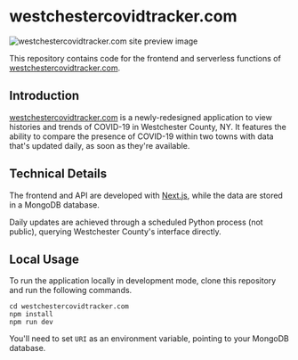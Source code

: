# westchestercovidtracker.com

![westchestercovidtracker.com site preview image](https://i.imgur.com/x0sn6bU.png)


This repository contains code for the frontend and serverless functions of [westchestercovidtracker.com](https://westchestercovidtracker.com).

## Introduction 
[westchestercovidtracker.com](https://westchestercovidtracker.com) is a newly-redesigned application to view histories and trends of COVID-19 in Westchester County, NY. It features the ability to compare the presence of COVID-19 within two towns with data that's updated daily, as soon as they're available.

## Technical Details

The frontend and API are developed with [Next.js](https://nextjs.org/), while the data are stored in a MongoDB database.

Daily updates are achieved through a scheduled Python process (not public), querying Westchester County's interface directly.

## Local Usage

To run the application locally in development mode, clone this repository and run the following commands.
```
cd westchestercovidtracker.com
npm install
npm run dev
```
You'll need to set `URI` as an environment variable, pointing to your MongoDB database.
